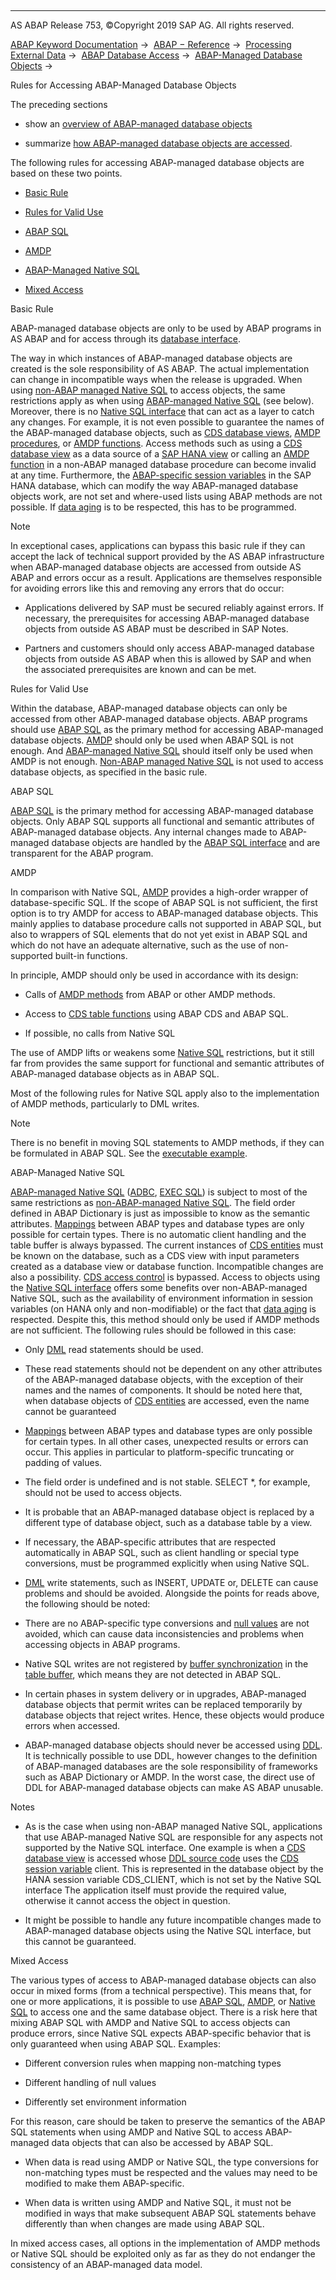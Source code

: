   

* * *

AS ABAP Release 753, ©Copyright 2019 SAP AG. All rights reserved.

[ABAP Keyword Documentation](javascript:call_link\('abenabap.htm'\)) →  [ABAP − Reference](javascript:call_link\('abenabap_reference.htm'\)) →  [Processing External Data](javascript:call_link\('abenabap_language_external_data.htm'\)) →  [ABAP Database Access](javascript:call_link\('abenabap_sql.htm'\)) →  [ABAP-Managed Database Objects](javascript:call_link\('abenabap_managed_db_objects.htm'\)) → 

Rules for Accessing ABAP-Managed Database Objects

The preceding sections

-   show an [overview of ABAP-managed database objects](javascript:call_link\('abenabap_managed_db_objects_oview.htm'\))

-   summarize [how ABAP-managed database objects are accessed](javascript:call_link\('abenabap_managed_db_objects_access.htm'\)).

The following rules for accessing ABAP-managed database objects are based on these two points.

-   [Basic Rule](#@@ITOC@@ABENDATABASE_ACCESS_RECOMM_1)

-   [Rules for Valid Use](#@@ITOC@@ABENDATABASE_ACCESS_RECOMM_2)

-   [ABAP SQL](#@@ITOC@@ABENDATABASE_ACCESS_RECOMM_3)

-   [AMDP](#@@ITOC@@ABENDATABASE_ACCESS_RECOMM_4)

-   [ABAP-Managed Native SQL](#@@ITOC@@ABENDATABASE_ACCESS_RECOMM_5)

-   [Mixed Access](#@@ITOC@@ABENDATABASE_ACCESS_RECOMM_6)

Basic Rule

ABAP-managed database objects are only to be used by ABAP programs in AS ABAP and for access through its [database interface](javascript:call_link\('abendatabase_interface_glosry.htm'\) "Glossary Entry").

The way in which instances of ABAP-managed database objects are created is the sole responsibility of AS ABAP. The actual implementation can change in incompatible ways when the release is upgraded. When using [non-ABAP managed Native SQL](javascript:call_link\('abenabap_managed_db_objects_nsql.htm'\)) to access objects, the same restrictions apply as when using [ABAP-managed Native SQL](javascript:call_link\('abenabap_managed_db_objects_nsql.htm'\)) (see below). Moreover, there is no [Native SQL interface](javascript:call_link\('abennative_sql_interface_glosry.htm'\) "Glossary Entry") that can act as a layer to catch any changes. For example, it is not even possible to guarantee the names of the ABAP-managed database objects, such as [CDS database views](javascript:call_link\('abencds_database_view_glosry.htm'\) "Glossary Entry"), [AMDP procedures](javascript:call_link\('abenamdp_procedure_glosry.htm'\) "Glossary Entry"), or [AMDP functions](javascript:call_link\('abenamdp_function_glosry.htm'\) "Glossary Entry"). Access methods such as using a [CDS database view](javascript:call_link\('abencds_database_view_glosry.htm'\) "Glossary Entry") as a data source of a [SAP HANA view](javascript:call_link\('abenhana_view_glosry.htm'\) "Glossary Entry") or calling an [AMDP function](javascript:call_link\('abenamdp_function_glosry.htm'\) "Glossary Entry") in a non-ABAP managed database procedure can become invalid at any time. Furthermore, the [ABAP-specific session variables](javascript:call_link\('abenhana_session_variables_abexa.htm'\)) in the SAP HANA database, which can modify the way ABAP-managed database objects work, are not set and where-used lists using ABAP methods are not possible. If [data aging](javascript:call_link\('abendata_aging_glosry.htm'\) "Glossary Entry") is to be respected, this has to be programmed.

Note

In exceptional cases, applications can bypass this basic rule if they can accept the lack of technical support provided by the AS ABAP infrastructure when ABAP-managed database objects are accessed from outside AS ABAP and errors occur as a result. Applications are themselves responsible for avoiding errors like this and removing any errors that do occur:

-   Applications delivered by SAP must be secured reliably against errors. If necessary, the prerequisites for accessing ABAP-managed database objects from outside AS ABAP must be described in SAP Notes.

-   Partners and customers should only access ABAP-managed database objects from outside AS ABAP when this is allowed by SAP and when the associated prerequisites are known and can be met.

Rules for Valid Use

Within the database, ABAP-managed database objects can only be accessed from other ABAP-managed database objects. ABAP programs should use [ABAP SQL](javascript:call_link\('abenabap_managed_db_objects_osql.htm'\)) as the primary method for accessing ABAP-managed database objects. [AMDP](javascript:call_link\('abenabap_managed_db_objects_amdp.htm'\)) should only be used when ABAP SQL is not enough. And [ABAP-managed Native SQL](javascript:call_link\('abenabap_managed_db_objects_nsql.htm'\)) should itself only be used when AMDP is not enough. [Non-ABAP managed Native SQL](javascript:call_link\('abenabap_managed_db_objects_nsql.htm'\)) is not used to access database objects, as specified in the basic rule.

ABAP SQL

[ABAP SQL](javascript:call_link\('abenabap_managed_db_objects_osql.htm'\)) is the primary method for accessing ABAP-managed database objects. Only ABAP SQL supports all functional and semantic attributes of ABAP-managed database objects. Any internal changes made to ABAP-managed database objects are handled by the [ABAP SQL interface](javascript:call_link\('abenopen_sql_interface_glosry.htm'\) "Glossary Entry") and are transparent for the ABAP program.

AMDP

In comparison with Native SQL, [AMDP](javascript:call_link\('abenabap_managed_db_objects_amdp.htm'\)) provides a high-order wrapper of database-specific SQL. If the scope of ABAP SQL is not sufficient, the first option is to try AMDP for access to ABAP-managed database objects. This mainly applies to database procedure calls not supported in ABAP SQL, but also to wrappers of SQL elements that do not yet exist in ABAP SQL and which do not have an adequate alternative, such as the use of non-supported built-in functions.

In principle, AMDP should only be used in accordance with its design:

-   Calls of [AMDP methods](javascript:call_link\('abenamdp_method_glosry.htm'\) "Glossary Entry") from ABAP or other AMDP methods.

-   Access to [CDS table functions](javascript:call_link\('abencds_table_function_glosry.htm'\) "Glossary Entry") using ABAP CDS and ABAP SQL.

-   If possible, no calls from Native SQL

The use of AMDP lifts or weakens some [Native SQL](javascript:call_link\('abenabap_managed_db_objects_nsql.htm'\)) restrictions, but it still far from provides the same support for functional and semantic attributes of ABAP-managed database objects as in ABAP SQL.

Most of the following rules for Native SQL apply also to the implementation of AMDP methods, particularly to DML writes.

Note

There is no benefit in moving SQL statements to AMDP methods, if they can be formulated in ABAP SQL. See the [executable example](javascript:call_link\('abenamdp_vs_open_sql_abexa.htm'\)).

ABAP-Managed Native SQL

[ABAP-managed Native SQL](javascript:call_link\('abenabap_managed_db_objects_nsql.htm'\)) ([ADBC](javascript:call_link\('abenadbc.htm'\)), [EXEC SQL](javascript:call_link\('abennativesql.htm'\))) is subject to most of the same restrictions as [non-ABAP-managed Native SQL](javascript:call_link\('abenabap_managed_db_objects_nsql.htm'\)). The field order defined in ABAP Dictionary is just as impossible to know as the semantic attributes. [Mappings](javascript:call_link\('abennative_sql_type_mapping.htm'\)) between ABAP types and database types are only possible for certain types. There is no automatic client handling and the table buffer is always bypassed. The current instances of [CDS entities](javascript:call_link\('abencds_entity_glosry.htm'\) "Glossary Entry") must be known on the database, such as a CDS view with input parameters created as a database view or database function. Incompatible changes are also a possibility. [CDS access control](javascript:call_link\('abencds_access_control_glosry.htm'\) "Glossary Entry") is bypassed. Access to objects using the [Native SQL interface](javascript:call_link\('abennative_sql_interface_glosry.htm'\) "Glossary Entry") offers some benefits over non-ABAP-managed Native SQL, such as the availability of environment information in session variables (on HANA only and non-modifiable) or the fact that [data aging](javascript:call_link\('abendata_aging_glosry.htm'\) "Glossary Entry") is respected. Despite this, this method should only be used if AMDP methods are not sufficient. The following rules should be followed in this case:

-   Only [DML](javascript:call_link\('abendml_glosry.htm'\) "Glossary Entry") read statements should be used.

-   These read statements should not be dependent on any other attributes of the ABAP-managed database objects, with the exception of their names and the names of components. It should be noted here that, when database objects of [CDS entities](javascript:call_link\('abencds_entity_glosry.htm'\) "Glossary Entry") are accessed, even the name cannot be guaranteed

-   [Mappings](javascript:call_link\('abennative_sql_type_mapping.htm'\)) between ABAP types and database types are only possible for certain types. In all other cases, unexpected results or errors can occur. This applies in particular to platform-specific truncating or padding of values.

-   The field order is undefined and is not stable. SELECT \*, for example, should not be used to access objects.

-   It is probable that an ABAP-managed database object is replaced by a different type of database object, such as a database table by a view.

-   If necessary, the ABAP-specific attributes that are respected automatically in ABAP SQL, such as client handling or special type conversions, must be programmed explicitly when using Native SQL.

-   [DML](javascript:call_link\('abendml_glosry.htm'\) "Glossary Entry") write statements, such as INSERT, UPDATE or, DELETE can cause problems and should be avoided. Alongside the points for reads above, the following should be noted:

-   There are no ABAP-specific type conversions and [null values](javascript:call_link\('abennull_value_glosry.htm'\) "Glossary Entry") are not avoided, which can cause data inconsistencies and problems when accessing objects in ABAP programs.

-   Native SQL writes are not registered by [buffer synchronization](javascript:call_link\('abenbuffer_synchro.htm'\)) in the [table buffer](javascript:call_link\('abenbuffer_synchro.htm'\)), which means they are not detected in ABAP SQL.

-   In certain phases in system delivery or in upgrades, ABAP-managed database objects that permit writes can be replaced temporarily by database objects that reject writes. Hence, these objects would produce errors when accessed.

-   ABAP-managed database objects should never be accessed using [DDL](javascript:call_link\('abenddl_glosry.htm'\) "Glossary Entry"). It is technically possible to use DDL, however changes to the definition of ABAP-managed databases are the sole responsibility of frameworks such as ABAP Dictionary or AMDP. In the worst case, the direct use of DDL for ABAP-managed database objects can make AS ABAP unusable.

Notes

-   As is the case when using non-ABAP managed Native SQL, applications that use ABAP-managed Native SQL are responsible for any aspects not supported by the Native SQL interface. One example is when a [CDS database view](javascript:call_link\('abencds_database_view_glosry.htm'\) "Glossary Entry") is accessed whose [DDL source code](javascript:call_link\('abenddl_source_code_glosry.htm'\) "Glossary Entry") uses the [CDS session variable](javascript:call_link\('abencds_f1_session_variable.htm'\)) client. This is represented in the database object by the HANA session variable CDS\_CLIENT, which is not set by the Native SQL interface The application itself must provide the required value, otherwise it cannot access the object in question.

-   It might be possible to handle any future incompatible changes made to ABAP-managed database objects using the Native SQL interface, but this cannot be guaranteed.

Mixed Access

The various types of access to ABAP-managed database objects can also occur in mixed forms (from a technical perspective). This means that, for one or more applications, it is possible to use [ABAP SQL](javascript:call_link\('abenabap_managed_db_objects_osql.htm'\)), [AMDP](javascript:call_link\('abenabap_managed_db_objects_amdp.htm'\)), or [Native SQL](javascript:call_link\('abenabap_managed_db_objects_nsql.htm'\)) to access one and the same database object. There is a risk here that mixing ABAP SQL with AMDP and Native SQL to access objects can produce errors, since Native SQL expects ABAP-specific behavior that is only guaranteed when using ABAP SQL. Examples:

-   Different conversion rules when mapping non-matching types

-   Different handling of null values

-   Differently set environment information

For this reason, care should be taken to preserve the semantics of the ABAP SQL statements when using AMDP and Native SQL to access ABAP-managed data objects that can also be accessed by ABAP SQL.

-   When data is read using AMDP or Native SQL, the type conversions for non-matching types must be respected and the values may need to be modified to make them ABAP-specific.

-   When data is written using AMDP and Native SQL, it must not be modified in ways that make subsequent ABAP SQL statements behave differently than when changes are made using ABAP SQL.

In mixed access cases, all options in the implementation of AMDP methods or Native SQL should be exploited only as far as they do not endanger the consistency of an ABAP-managed data model.